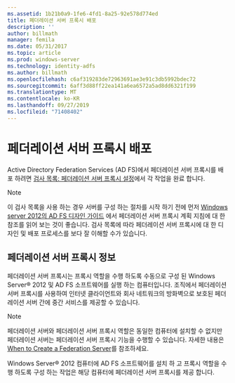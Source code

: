 ```yaml
---
ms.assetid: 1b21b0a9-1fe6-4fd1-8a25-92e578d774ed
title: 페더레이션 서버 프록시 배포
description: ''
author: billmath
manager: femila
ms.date: 05/31/2017
ms.topic: article
ms.prod: windows-server
ms.technology: identity-adfs
ms.author: billmath
ms.openlocfilehash: c6af319283de72963691ae3e91c3db5992bdec72
ms.sourcegitcommit: 6aff3d88ff22ea141a6ea6572a5ad8dd6321f199
ms.translationtype: MT
ms.contentlocale: ko-KR
ms.lasthandoff: 09/27/2019
ms.locfileid: "71408402"
---
```

# <a name="deploying-federation-server-proxies"></a>페더레이션 서버 프록시 배포

Active Directory Federation Services \(AD FS\)에서 페더레이션 서버 프록시를 배포 하려면 [검사 목록: 페더레이션 서버 프록시 설정](Checklist--Setting-Up-a-Federation-Server-Proxy.md)에서 각 작업을 완료 합니다.  
  
> [!NOTE]  
> 이 검사 목록을 사용 하는 경우 서버를 구성 하는 절차를 시작 하기 전에 먼저 [Windows server 2012의 AD FS 디자인 가이드](https://technet.microsoft.com/library/dd807036.aspx) 에서 페더레이션 서버 프록시 계획 지침에 대 한 참조를 읽어 보는 것이 좋습니다. 검사 목록에 따라 페더레이션 서버 프록시에 대 한 디자인 및 배포 프로세스를 보다 잘 이해할 수가 있습니다.  
  
## <a name="about-federation-server-proxies"></a>페더레이션 서버 프록시 정보  
페더레이션 서버 프록시는 프록시 역할을 수행 하도록 수동으로 구성 된 Windows Server® 2012 및 AD FS 소프트웨어를 실행 하는 컴퓨터입니다. 조직에서 페더레이션 서버 프록시를 사용하여 인터넷 클라이언트와 회사 네트워크의 방화벽으로 보호된 페더레이션 서버 간에 중간 서비스를 제공할 수 있습니다.  
  
> [!NOTE]  
> 페더레이션 서버와 페더레이션 서버 프록시 역할은 동일한 컴퓨터에 설치할 수 없지만 페더레이션 서버는 페더레이션 서버 프록시 기능을 수행할 수 있습니다. 자세한 내용은 [When to Create a Federation Server](https://technet.microsoft.com/library/dd807101.aspx)를 참조하세요.  
  
Windows Server® 2012 컴퓨터에 AD FS 소프트웨어를 설치 하 고 프록시 역할을 수행 하도록 구성 하는 작업은 해당 컴퓨터에 페더레이션 서버 프록시를 제공 합니다.  
  

